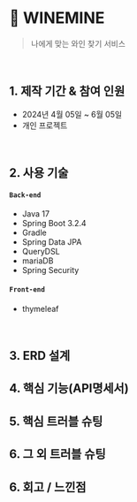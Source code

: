 # :pushpin: WINEMINE
>나에게 맞는 와인 찾기 서비스  

</br>

## 1. 제작 기간 & 참여 인원
- 2024년 4월 05일 ~ 6월 05일
- 개인 프로젝트

</br>

## 2. 사용 기술
#### `Back-end`
  - Java 17
  - Spring Boot 3.2.4
  - Gradle
  - Spring Data JPA
  - QueryDSL
  - mariaDB
  - Spring Security
#### `Front-end`
  - thymeleaf

</br>

## 3. ERD 설계


## 4. 핵심 기능(API명세서)



## 5. 핵심 트러블 슈팅


## 6. 그 외 트러블 슈팅


## 6. 회고 / 느낀점

